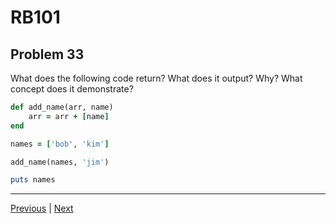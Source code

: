 # RB101
## Problem 33

What does the following code return? What does it output? Why? What concept does it demonstrate?

```ruby
def add_name(arr, name)
	arr = arr + [name]
end

names = ['bob', 'kim']

add_name(names, 'jim')

puts names
```

---

[Previous](32.md) | [Next](34.md)
